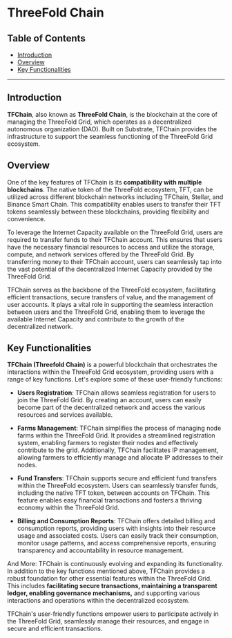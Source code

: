 <h1> ThreeFold Chain </h1>

<h2>Table of Contents </h2>

- [Introduction](#introduction)
- [Overview](#overview)
- [Key Functionalities](#key-functionalities)

***

## Introduction

__TFChain__, also known as __ThreeFold Chain__, is the blockchain at the core of managing the ThreeFold Grid, which operates as a decentralized autonomous organization (DAO). Built on Substrate, TFChain provides the infrastructure to support the seamless functioning of the ThreeFold Grid ecosystem.

## Overview

One of the key features of TFChain is its __compatibility with multiple blockchains__. The native token of the ThreeFold ecosystem, TFT, can be utilized across different blockchain networks including TFChain, Stellar, and Binance Smart Chain. This compatibility enables users to transfer their TFT tokens seamlessly between these blockchains, providing flexibility and convenience.

To leverage the Internet Capacity available on the ThreeFold Grid, users are required to transfer funds to their TFChain account. This ensures that users have the necessary financial resources to access and utilize the storage, compute, and network services offered by the ThreeFold Grid. By transferring money to their TFChain account, users can seamlessly tap into the vast potential of the decentralized Internet Capacity provided by the ThreeFold Grid.

TFChain serves as the backbone of the ThreeFold ecosystem, facilitating efficient transactions, secure transfers of value, and the management of user accounts. It plays a vital role in supporting the seamless interaction between users and the ThreeFold Grid, enabling them to leverage the available Internet Capacity and contribute to the growth of the decentralized network.

## Key Functionalities

__TFChain (Threefold Chain)__ is a powerful blockchain that orchestrates the interactions within the ThreeFold Grid ecosystem, providing users with a range of key functions. Let's explore some of these user-friendly functions:

- __Users Registration__: TFChain allows seamless registration for users to join the ThreeFold Grid. By creating an account, users can easily become part of the decentralized network and access the various resources and services available.

- __Farms Management__: TFChain simplifies the process of managing node farms within the ThreeFold Grid. It provides a streamlined registration system, enabling farmers to register their nodes and effectively contribute to the grid. Additionally, TFChain facilitates IP management, allowing farmers to efficiently manage and allocate IP addresses to their nodes.

- __Fund Transfers__: TFChain supports secure and efficient fund transfers within the ThreeFold ecosystem. Users can seamlessly transfer funds, including the native TFT token, between accounts on TFChain. This feature enables easy financial transactions and fosters a thriving economy within the ThreeFold Grid.

- __Billing and Consumption Reports__: TFChain offers detailed billing and consumption reports, providing users with insights into their resource usage and associated costs. Users can easily track their consumption, monitor usage patterns, and access comprehensive reports, ensuring transparency and accountability in resource management.

And More: TFChain is continuously evolving and expanding its functionality. In addition to the key functions mentioned above, TFChain provides a robust foundation for other essential features within the ThreeFold Grid. This includes __facilitating secure transactions, maintaining a transparent ledger, enabling governance mechanisms,__ and supporting various interactions and operations within the decentralized ecosystem.

TFChain's user-friendly functions empower users to participate actively in the ThreeFold Grid, seamlessly manage their resources, and engage in secure and efficient transactions. 